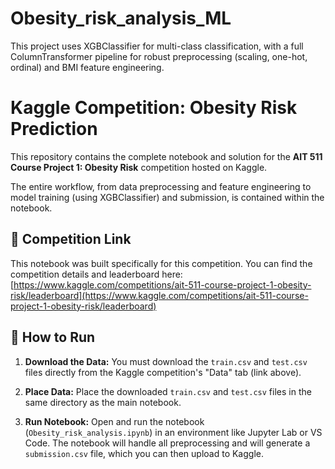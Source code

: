 # Obesity_risk_analysis_ML
This project uses XGBClassifier for multi-class classification, with a full ColumnTransformer pipeline for robust preprocessing (scaling, one-hot, ordinal) and BMI feature engineering.

# Kaggle Competition: Obesity Risk Prediction

This repository contains the complete notebook and solution for the **AIT 511 Course Project 1: Obesity Risk** competition hosted on Kaggle.

The entire workflow, from data preprocessing and feature engineering to model training (using XGBClassifier) and submission, is contained within the notebook.

## 🎯 Competition Link

This notebook was built specifically for this competition. You can find the competition details and leaderboard here:
[https://www.kaggle.com/competitions/ait-511-course-project-1-obesity-risk/leaderboard](https://www.kaggle.com/competitions/ait-511-course-project-1-obesity-risk/leaderboard)

## 🚀 How to Run

1.  **Download the Data:**
    You must download the `train.csv` and `test.csv` files directly from the Kaggle competition's "Data" tab (link above).

2.  **Place Data:**
    Place the downloaded `train.csv` and `test.csv` files in the same directory as the main notebook.

3.  **Run Notebook:**
    Open and run the notebook (`Obesity_risk_analysis.ipynb`) in an environment like Jupyter Lab or VS Code. The notebook will handle all preprocessing and will generate a `submission.csv` file, which you can then upload to Kaggle.